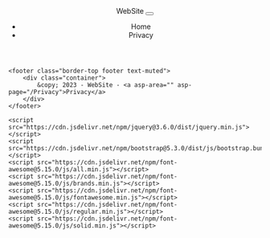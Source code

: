 <html lang="en">
<head>
    <meta charset="utf-8">
    <meta name="viewport" content="width=device-width, initial-scale=1.0">
    <title>ELF Software Solutions</title>
    <link rel="stylesheet" href="https://cdn.jsdelivr.net/npm/bootstrap@5.3.0/dist/css/bootstrap.min.css">
    <link rel="stylesheet" href="https://cdn.jsdelivr.net/npm/bootstrap@5.3.0/dist/css/bootstrap-utilities.min.css">
    <link rel="stylesheet" href="https://cdn.jsdelivr.net/npm/font-awesome@5.15.0/css/all.min.css">
    <link rel="stylesheet" href="~/css/site.css">
</head>
<body>
    <header>
        <nav class="navbar navbar-expand-sm navbar-toggleable-sm navbar-light bg-white border-bottom box-shadow mb-3">
            <div class="container">
                <a class="navbar-brand" asp-area="" asp-page="/Index">WebSite</a>
                <button class="navbar-toggler" type="button" data-bs-toggle="collapse" data-bs-target=".navbar-collapse" aria-controls="navbarSupportedContent"
                        aria-expanded="false" aria-label="Toggle navigation">
                    <span class="navbar-toggler-icon"></span>
                </button>
                <div class="navbar-collapse collapse d-sm-inline-flex justify-content-between">
                    <ul class="navbar-nav flex-grow-1">
                        <li class="nav-item">
                            <a class="nav-link text-dark" asp-area="" asp-page="/Index">Home</a>
                        </li>
                        <li class="nav-item">
                            <a class="nav-link text-dark" asp-area="" asp-page="/Privacy">Privacy</a>
                        </li>
                    </ul>
                </div>
            </div>
        </nav>
    </header>
    <div class="container">
        <main role="main" class="pb-3">
        </main>
    </div>

    <footer class="border-top footer text-muted">
        <div class="container">
            &copy; 2023 - WebSite - <a asp-area="" asp-page="/Privacy">Privacy</a>
        </div>
    </footer>

    <script src="https://cdn.jsdelivr.net/npm/jquery@3.6.0/dist/jquery.min.js"></script>
    <script src="https://cdn.jsdelivr.net/npm/bootstrap@5.3.0/dist/js/bootstrap.bundle.min.js"></script>
    <script src="https://cdn.jsdelivr.net/npm/font-awesome@5.15.0/js/all.min.js"></script>
    <script src="https://cdn.jsdelivr.net/npm/font-awesome@5.15.0/js/brands.min.js"></script>
    <script src="https://cdn.jsdelivr.net/npm/font-awesome@5.15.0/js/fontawesome.min.js"></script>
    <script src="https://cdn.jsdelivr.net/npm/font-awesome@5.15.0/js/regular.min.js"></script>
    <script src="https://cdn.jsdelivr.net/npm/font-awesome@5.15.0/js/solid.min.js"></script>
</body>
</html>
